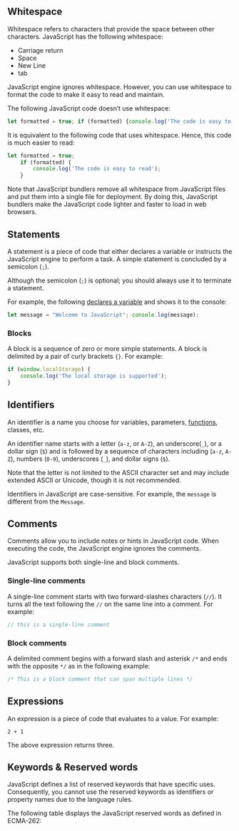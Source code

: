 ## Whitespace

Whitespace refers to characters that provide the space between other characters. JavaScript has the following whitespace:

- Carriage return
- Space
- New Line
- tab

JavaScript engine ignores whitespace. However, you can use whitespace to format the code to make it easy to read and maintain.

The following JavaScript code doesn’t use whitespace:

```js
let formatted = true; if (formatted) {console.log('The code is easy to read');}
```

It is equivalent to the following code that uses whitespace. Hence, this code is much easier to read:

```js
let formatted = true;
	if (formatted) {
		console.log('The code is easy to read');
	}
```

Note that JavaScript bundlers remove all whitespace from JavaScript files and put them into a single file for deployment. By doing this, JavaScript bundlers make the JavaScript code lighter and faster to load in web browsers.

## Statements

A statement is a piece of code that either declares a variable or instructs the JavaScript engine to perform a task. A simple statement is concluded by a semicolon (`;`).

Although the semicolon (`;`) is optional; you should always use it to terminate a statement.

For example, the following [declares a variable](https://www.javascripttutorial.net/javascript-variables/) and shows it to the console:

```js
let message = "Welcome to JavaScript"; console.log(message);
```

### Blocks

A block is a sequence of zero or more simple statements. A block is delimited by a pair of curly brackets `{}`. For example:

```js
if (window.localStorage) {
	console.log('The local storage is supported');
}
```

## Identifiers

An identifier is a name you choose for variables, parameters, [functions](https://www.javascripttutorial.net/javascript-function/), classes, etc.

An identifier name starts with a letter (`a-z`, or `A-Z`), an underscore(`_`), or a dollar sign (`$`) and is followed by a sequence of characters including (`a-z`, `A-Z`), numbers (`0-9`), underscores (`_`), and dollar signs (`$`).

Note that the letter is not limited to the ASCII character set and may include extended ASCII or Unicode, though it is not recommended.

Identifiers in JavaScript are case-sensitive. For example, the `message` is different from the `Message`.

## Comments

Comments allow you to include notes or hints in JavaScript code. When executing the code, the JavaScript engine ignores the comments.

JavaScript supports both single-line and block comments.

### Single-line comments

A single-line comment starts with two forward-slashes characters (`//`). It turns all the text following the `//` on the same line into a comment. For example:

```js
// this is a single-line comment
```

### Block comments

A delimited comment begins with a forward slash and asterisk `/*` and ends with the opposite `*/` as in the following example:

```js
/* This is a block comment that can span multiple lines */
```

## Expressions

An expression is a piece of code that evaluates to a value. For example:

`2 + 1`

The above expression returns three.

## Keywords & Reserved words

JavaScript defines a list of reserved keywords that have specific uses. Consequently, you cannot use the reserved keywords as identifiers or property names due to the language rules.

The following table displays the JavaScript reserved words as defined in ECMA-262:

	